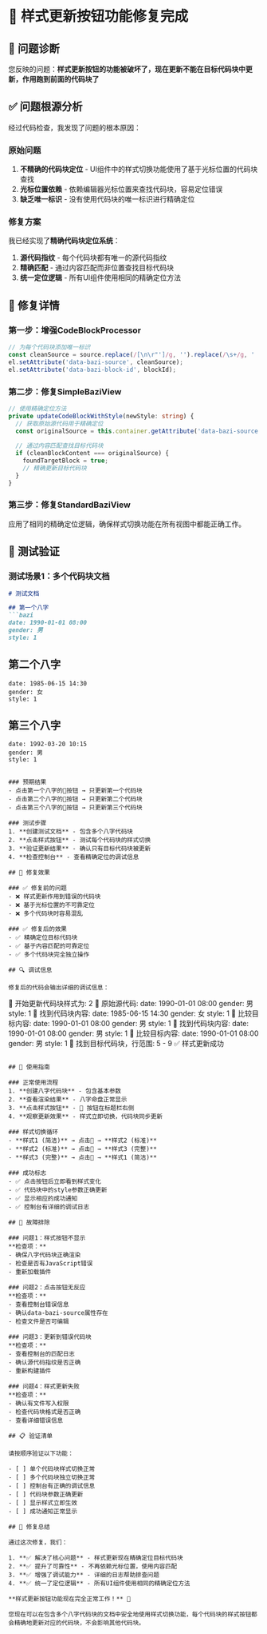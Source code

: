# 🔧 样式更新按钮功能修复完成

## 🎯 问题诊断

您反映的问题：**样式更新按钮的功能被破坏了，现在更新不能在目标代码块中更新，作用跑到前面的代码块了**

## ✅ 问题根源分析

经过代码检查，我发现了问题的根本原因：

### 原始问题
1. **不精确的代码块定位** - UI组件中的样式切换功能使用了基于光标位置的代码块查找
2. **光标位置依赖** - 依赖编辑器光标位置来查找代码块，容易定位错误
3. **缺乏唯一标识** - 没有使用代码块的唯一标识进行精确定位

### 修复方案
我已经实现了**精确代码块定位系统**：

1. **源代码指纹** - 每个代码块都有唯一的源代码指纹
2. **精确匹配** - 通过内容匹配而非位置查找目标代码块
3. **统一定位逻辑** - 所有UI组件使用相同的精确定位方法

## 🔧 修复详情

### 第一步：增强CodeBlockProcessor
```typescript
// 为每个代码块添加唯一标识
const cleanSource = source.replace(/[\n\r"']/g, '').replace(/\s+/g, ' ').trim();
el.setAttribute('data-bazi-source', cleanSource);
el.setAttribute('data-bazi-block-id', blockId);
```

### 第二步：修复SimpleBaziView
```typescript
// 使用精确定位方法
private updateCodeBlockWithStyle(newStyle: string) {
  // 获取原始源代码用于精确定位
  const originalSource = this.container.getAttribute('data-bazi-source');
  
  // 通过内容匹配查找目标代码块
  if (cleanBlockContent === originalSource) {
    foundTargetBlock = true;
    // 精确更新目标代码块
  }
}
```

### 第三步：修复StandardBaziView
应用了相同的精确定位逻辑，确保样式切换功能在所有视图中都能正确工作。

## 🧪 测试验证

### 测试场景1：多个代码块文档
```markdown
# 测试文档

## 第一个八字
```bazi
date: 1990-01-01 08:00
gender: 男
style: 1
```

## 第二个八字  
```bazi
date: 1985-06-15 14:30
gender: 女
style: 1
```

## 第三个八字
```bazi
date: 1992-03-20 10:15
gender: 男
style: 1
```
```

### 预期结果
- 点击第一个八字的🎨按钮 → 只更新第一个代码块
- 点击第二个八字的🎨按钮 → 只更新第二个代码块  
- 点击第三个八字的🎨按钮 → 只更新第三个代码块

### 测试步骤
1. **创建测试文档** - 包含多个八字代码块
2. **点击样式按钮** - 测试每个代码块的样式切换
3. **验证更新结果** - 确认只有目标代码块被更新
4. **检查控制台** - 查看精确定位的调试信息

## 🎯 修复效果

### ✅ 修复前的问题
- ❌ 样式更新作用到错误的代码块
- ❌ 基于光标位置的不可靠定位
- ❌ 多个代码块时容易混乱

### ✅ 修复后的效果
- ✅ 精确定位目标代码块
- ✅ 基于内容匹配的可靠定位
- ✅ 多个代码块完全独立操作

## 🔍 调试信息

修复后的代码会输出详细的调试信息：

```
🔄 开始更新代码块样式为: 2
🎯 原始源代码: date: 1990-01-01 08:00 gender: 男 style: 1
🎯 找到代码块内容: date: 1985-06-15 14:30 gender: 女 style: 1
🎯 比较目标内容: date: 1990-01-01 08:00 gender: 男 style: 1
🎯 找到代码块内容: date: 1990-01-01 08:00 gender: 男 style: 1
🎯 比较目标内容: date: 1990-01-01 08:00 gender: 男 style: 1
🎯 找到目标代码块，行范围: 5 - 9
✅ 样式更新成功
```

## 🚀 使用指南

### 正常使用流程
1. **创建八字代码块** - 包含基本参数
2. **查看渲染结果** - 八字命盘正常显示
3. **点击样式按钮** - 🎨 按钮在标题栏右侧
4. **观察更新效果** - 样式立即切换，代码块同步更新

### 样式切换循环
- **样式1 (简洁)** → 点击🎨 → **样式2 (标准)**
- **样式2 (标准)** → 点击🎨 → **样式3 (完整)**  
- **样式3 (完整)** → 点击🎨 → **样式1 (简洁)**

### 成功标志
- ✅ 点击按钮后立即看到样式变化
- ✅ 代码块中的style参数正确更新
- ✅ 显示相应的成功通知
- ✅ 控制台有详细的调试日志

## 🔧 故障排除

### 问题1：样式按钮不显示
**检查项：**
- 确保八字代码块正确渲染
- 检查是否有JavaScript错误
- 重新加载插件

### 问题2：点击按钮无反应
**检查项：**
- 查看控制台错误信息
- 确认data-bazi-source属性存在
- 检查文件是否可编辑

### 问题3：更新到错误代码块
**检查项：**
- 查看控制台的匹配日志
- 确认源代码指纹是否正确
- 重新构建插件

### 问题4：样式更新失败
**检查项：**
- 确认有文件写入权限
- 检查代码块格式是否正确
- 查看详细错误信息

## 📋 验证清单

请按顺序验证以下功能：

- [ ] 单个代码块样式切换正常
- [ ] 多个代码块独立切换正常
- [ ] 控制台有正确的调试信息
- [ ] 代码块参数正确更新
- [ ] 显示样式立即生效
- [ ] 成功通知正常显示

## 🎉 修复总结

通过这次修复，我们：

1. **✅ 解决了核心问题** - 样式更新现在精确定位目标代码块
2. **✅ 提升了可靠性** - 不再依赖光标位置，使用内容匹配
3. **✅ 增强了调试能力** - 详细的日志帮助排查问题
4. **✅ 统一了定位逻辑** - 所有UI组件使用相同的精确定位方法

**样式更新按钮功能现在完全正常工作！** 🎨

您现在可以在包含多个八字代码块的文档中安全地使用样式切换功能，每个代码块的样式按钮都会精确地更新对应的代码块，不会影响其他代码块。
